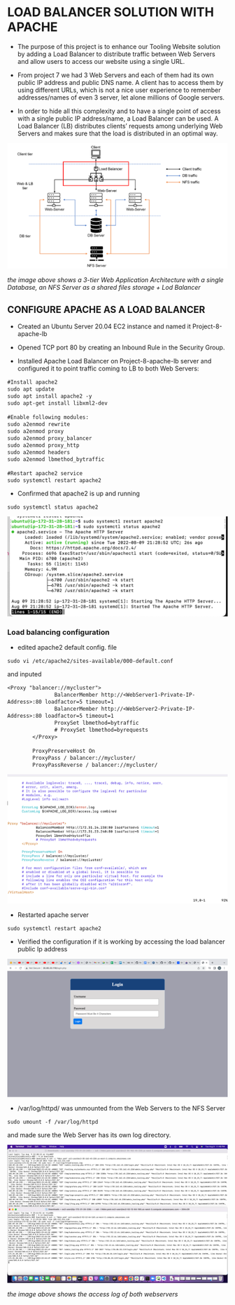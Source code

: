 # LOAD BALANCER SOLUTION WITH APACHE

- The purpose of this project is to enhance our Tooling Website solution by adding a Load Balancer to distribute traffic between Web Servers and allow users to access our website using a single URL.

- From project 7 we had 3 Web Servers and each of them had its own public IP address and public DNS name. A client has to access them by using different URLs, which is not a nice user experience to remember addresses/names of even 3 server, let alone millions of Google servers.

- In order to hide all this complexity and to have a single point of access with a single public IP address/name, a Load Balancer can be used. A Load Balancer (LB) distributes clients’ requests among underlying Web Servers and makes sure that the load is distributed in an optimal way.

![](images/3tier-web-application.png)

*the image above shows a 3-tier Web Application Architecture with a single Database, an NFS  Server as a shared files storage + Lod Balancer*

## CONFIGURE APACHE AS A LOAD BALANCER

- Created an Ubuntu Server 20.04 EC2 instance and named it Project-8-apache-lb

- Opened TCP port 80 by creating an Inbound Rule in the Security Group.

- Installed Apache Load Balancer on Project-8-apache-lb server and configured it to point traffic coming to LB to both Web Servers:

```
#Install apache2
sudo apt update
sudo apt install apache2 -y
sudo apt-get install libxml2-dev

#Enable following modules:
sudo a2enmod rewrite
sudo a2enmod proxy
sudo a2enmod proxy_balancer
sudo a2enmod proxy_http
sudo a2enmod headers
sudo a2enmod lbmethod_bytraffic

#Restart apache2 service
sudo systemctl restart apache2
```

- Confirmed that apache2 is up and running

```
sudo systemctl status apache2
```

![](images/apache-status.png)


### Load balancing configuration

- edited apache2 default config. file
```
sudo vi /etc/apache2/sites-available/000-default.conf
```
and inputed

```
<Proxy "balancer://mycluster">
               BalancerMember http://<WebServer1-Private-IP-Address>:80 loadfactor=5 timeout=1
               BalancerMember http://<WebServer2-Private-IP-Address>:80 loadfactor=5 timeout=1
               ProxySet lbmethod=bytraffic
               # ProxySet lbmethod=byrequests
        </Proxy>

        ProxyPreserveHost On
        ProxyPass / balancer://mycluster/
        ProxyPassReverse / balancer://mycluster/
```

![](images/default-config-file-apache2.png)

- Restarted apache server

```
sudo systemctl restart apache2
```

- Verified the configuration if it is working by accessing the load balancer public Ip address

![alt text](images/load-balancer-ipaddress.png)

- /var/log/httpd/ was unmounted from the Web Servers to the NFS Server 

```
sudo umount -f /var/log/httpd
```
and made sure the Web Server has its own log directory.

![](images/access-log.png)

*the image above shows the access log of both webservers*
